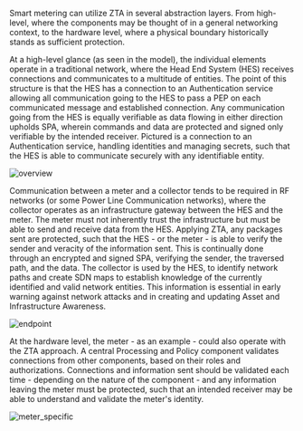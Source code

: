 Smart metering can utilize ZTA in several abstraction layers. From high-level, where the components may be thought of in a general networking context, to the hardware level, where a physical boundary historically stands as sufficient protection.

At a high-level glance (as seen in the model), the individual elements operate in a traditional network, where the Head End System (HES) receives connections and communicates to a multitude of entities. The point of this structure is that the HES has a connection to an Authentication service allowing all communication going to the HES to pass a PEP on each communicated message and established connection.
Any communication going from the HES is equally verifiable as data flowing in either direction upholds SPA, wherein commands and data are protected and signed only verifiable by the intended receiver.
Pictured is a connection to an Authentication service, handling identities and managing secrets, such that the HES is able to communicate securely with any identifiable entity.


![overview](https://user-images.githubusercontent.com/10893218/162294381-2a596144-c43c-4ae6-ae1c-22db65e37c01.png)


Communication between a meter and a collector tends to be required in RF networks  (or some Power Line Communication networks), where the collector operates as an infrastructure gateway between the HES and the meter.
The meter must not inherently trust the infrastructure but must be able to send and receive data from the HES. Applying ZTA, any packages sent are  protected, such that the HES - or the meter - is able to verify the sender and veracity of the information sent. This is continually done through an encrypted and signed SPA, verifying the sender, the traversed path, and the data.
The collector is used by the HES, to identify network paths and create SDN maps to establish knowledge of the currently identified and valid network entities. This information is essential in early warning against network attacks and in creating and updating Asset and Infrastructure Awareness.


![endpoint](https://user-images.githubusercontent.com/10893218/162297218-9ecde5f8-c997-4fd1-8a8f-1f75e4ffd4ab.png)

At the hardware level, the meter - as an example - could also operate with the ZTA approach. A central Processing and Policy component validates connections from other components, based on their roles and authorizations. Connections and information sent should be validated each time - depending on the nature of the component - and any information leaving the meter must be protected, such that an intended receiver may be able to understand and validate the meter's  identity.


![meter_specific](https://user-images.githubusercontent.com/10893218/162293498-3f4656ec-e0d8-4659-9564-34ffea31986c.png)
